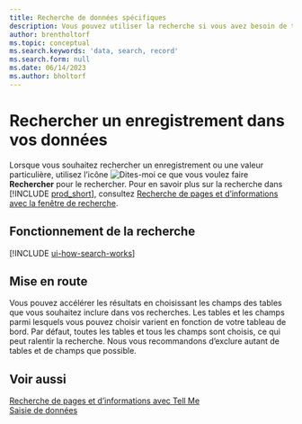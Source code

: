 ```yaml
---
title: Recherche de données spécifiques
description: Vous pouvez utiliser la recherche si vous avez besoin de trouver un enregistrement spécifique.
author: brentholtorf
ms.topic: conceptual
ms.search.keywords: 'data, search, record'
ms.search.form: null
ms.date: 06/14/2023
ms.author: bholtorf
---
```


# Rechercher un enregistrement dans vos données

Lorsque vous souhaitez rechercher un enregistrement ou une valeur particulière, utilisez l’icône ![Dites-moi ce que vous voulez faire](media/ui-search/search.png "Page ou état pour la recherche") **Rechercher** pour le rechercher. Pour en savoir plus sur la recherche dans [!INCLUDE [prod_short](includes/prod_short.md)], consultez [Recherche de pages et d’informations avec la fenêtre de recherche](ui-search.md).

## Fonctionnement de la recherche

[!INCLUDE [ui-how-search-works](includes/ui-how-search-works.md)]

## Mise en route

Vous pouvez accélérer les résultats en choisissant les champs des tables que vous souhaitez inclure dans vos recherches. Les tables et les champs parmi lesquels vous pouvez choisir varient en fonction de votre tableau de bord. Par défaut, toutes les tables et tous les champs sont choisis, ce qui peut ralentir la recherche. Nous vous recommandons d’exclure autant de tables et de champs que possible.

## Voir aussi

[Recherche de pages et d’informations avec Tell Me](ui-search.md)  
[Saisie de données](ui-enter-data.md)  
